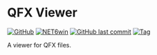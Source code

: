 # QFX Viewer

[![GitHub](https://img.shields.io/github/license/Timthreetwelve/QFXViewer?style=plastic)](https://github.com/Timthreetwelve/QFXViewer/blob/main/LICENSE.txt)
[![NET6win](https://img.shields.io/badge/.NET-6.0--Windows-blueviolet?style=plastic)](https://dotnet.microsoft.com/en-us/download)
[![GitHub last commit](https://img.shields.io/github/last-commit/timthreetwelve/QFXViewer?style=plastic)](https://github.com/Timthreetwelve/QFXViewer/commits/main)
[![Tag](https://img.shields.io/github/v/tag/timthreetwelve/QFXViewer?color=lightgray&style=plastic)](https://github.com/Timthreetwelve/QFXViewer/tags)

A viewer for QFX files.
